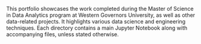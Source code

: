 This portfolio showcases the work completed during the Master of Science in Data Analytics program at Western Governors University, as well as other data-related projects. It highlights various data science and engineering techniques. Each directory contains a main Jupyter Notebook along with accompanying files, unless stated otherwise.
